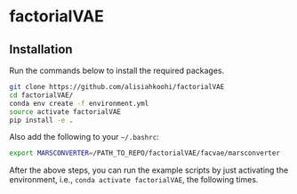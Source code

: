 # factorialVAE

## Installation

Run the commands below to install the required packages.

```bash
git clone https://github.com/alisiahkoohi/factorialVAE
cd factorialVAE/
conda env create -f environment.yml
source activate factorialVAE
pip install -e .
```

Also add the following to your `~/.bashrc`:

```bash
export MARSCONVERTER=/PATH_TO_REPO/factorialVAE/facvae/marsconverter
```

After the above steps, you can run the example scripts by just
activating the environment, i.e., `conda activate factorialVAE`, the
following times.
